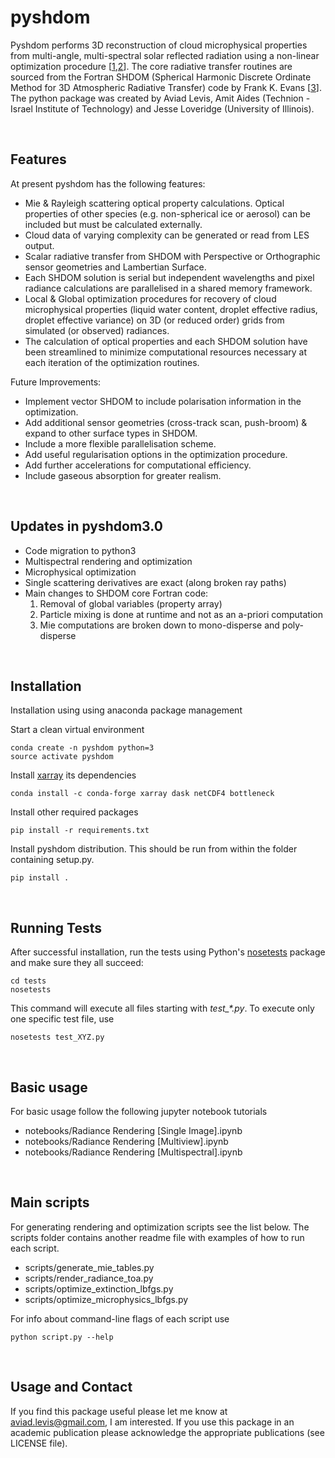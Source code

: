 # pyshdom

Pyshdom performs 3D reconstruction of cloud microphysical properties from multi-angle, multi-spectral solar reflected radiation using a non-linear optimization procedure [[1],[2]]. The core radiative transfer routines are sourced from the Fortran SHDOM (Spherical Harmonic Discrete Ordinate Method for 3D Atmospheric Radiative Transfer) code by Frank K. Evans [[3]]. The python package was created by Aviad Levis, Amit Aides (Technion - Israel Institute of Technology) and Jesse Loveridge (University of Illinois).

[1]: http://openaccess.thecvf.com/content_iccv_2015/html/Levis_Airborne_Three-Dimensional_Cloud_ICCV_2015_paper.html
[2]: http://openaccess.thecvf.com/content_cvpr_2017/html/Levis_Multiple-Scattering_Microphysics_Tomography_CVPR_2017_paper.html
[3]: http://coloradolinux.com/~evans/shdom.html

&nbsp;

## Features

At present pyshdom has the following features:

* Mie & Rayleigh scattering optical property calculations. Optical properties of other species (e.g. non-spherical ice or aerosol) can be included but must be calculated externally.
* Cloud data of varying complexity can be generated or read from LES output.
* Scalar radiative transfer from SHDOM with Perspective or Orthographic sensor geometries and Lambertian Surface.
* Each SHDOM solution is serial but independent wavelengths and pixel radiance calculations are
parallelised in a shared memory framework.
* Local & Global optimization procedures for recovery of cloud microphysical properties (liquid water content,
droplet effective radius, droplet effective variance) on 3D (or reduced order) grids from simulated (or observed) radiances.
* The calculation of optical properties and each SHDOM solution have been streamlined to minimize computational resources
necessary at each iteration of the optimization routines.

Future Improvements:

* Implement vector SHDOM to include polarisation information in the optimization.
* Add additional sensor geometries (cross-track scan, push-broom) & expand to other surface types in SHDOM.
* Include a more flexible parallelisation scheme.
* Add useful regularisation options in the optimization procedure.
* Add further accelerations for computational efficiency.
* Include gaseous absorption for greater realism.

&nbsp;

## Updates in pyshdom3.0
 - Code migration to python3
 - Multispectral rendering and optimization
 - Microphysical optimization
 - Single scattering derivatives are exact (along broken ray paths)
 - Main changes to SHDOM core Fortran code:
     1. Removal of global variables (property array)
     2. Particle mixing is done at runtime and not as an a-priori computation
     4. Mie computations are broken down to mono-disperse and poly-disperse

&nbsp;

## Installation
Installation using using anaconda package management

Start a clean virtual environment
```
conda create -n pyshdom python=3
source activate pyshdom
```

Install [xarray](http://xarray.pydata.org/) its dependencies 
```
conda install -c conda-forge xarray dask netCDF4 bottleneck
```

Install other required packages
```
pip install -r requirements.txt
```

Install pyshdom distribution. This should be run from within the folder containing setup.py.
```
pip install .
```

&nbsp;

## Running Tests
After successful installation, run the tests using Python's [nosetests](https://nose.readthedocs.io/en/latest/index.html) package
and make sure they all succeed:
```
cd tests
nosetests
```
This command will execute all files starting with *test_\*.py*.
To execute only one specific test file, use
```
nosetests test_XYZ.py
```

&nbsp;

## Basic usage
For basic usage follow the following jupyter notebook tutorials
- notebooks/Radiance Rendering [Single Image].ipynb
- notebooks/Radiance Rendering [Multiview].ipynb
- notebooks/Radiance Rendering [Multispectral].ipynb

&nbsp;

## Main scripts
For generating rendering and optimization scripts see the list below.
The scripts folder contains another readme file with examples of how to run each script.
  - scripts/generate_mie_tables.py
  - scripts/render_radiance_toa.py
  - scripts/optimize_extinction_lbfgs.py
  - scripts/optimize_microphysics_lbfgs.py

For info about command-line flags of each script use
```
python script.py --help
```

&nbsp;

## Usage and Contact
If you find this package useful please let me know at aviad.levis@gmail.com, I am interested.
If you use this package in an academic publication please acknowledge the appropriate publications (see LICENSE file).
